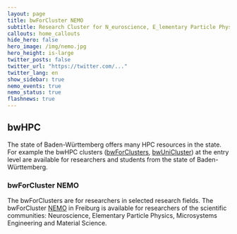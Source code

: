 ```yaml
---
layout: page
title: bwForCluster NEMO
subtitle: Research Cluster for N_euroscience, E_lementary Particle Physics, M_icrosystems Engineering and M_aterials Science (NEMO)
callouts: home_callouts
hide_hero: false
hero_image: /img/nemo.jpg
hero_height: is-large
twitter_posts: false
twitter_url: "https://twitter.com/..."
twitter_lang: en
show_sidebar: true
nemo_events: true
nemo_status: true
flashnews: true
---
```


## bwHPC

The state of Baden-Württemberg offers many HPC resources in the state.
For example the bwHPC clusters ([bwForClusters](/bwhpc/), [bwUniCluster](/bwunicluster/)) at the entry level
are available for researchers and students from the state of Baden-Württemberg.

### bwForCluster NEMO

The bwForClusters are for researchers in selected research fields.
The bwForCluster [NEMO](/nemo/) in Freiburg is available for researchers of the scientific communities:
Neuroscience, Elementary Particle Physics, Microsystems Engineering and Material Science.
